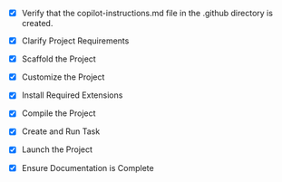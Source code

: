 <!-- Use this file to provide workspace-specific custom instructions to Copilot. For more details, visit https://code.visualstudio.com/docs/copilot/copilot-customization#_use-a-githubcopilotinstructionsmd-file -->
- [x] Verify that the copilot-instructions.md file in the .github directory is created.

- [x] Clarify Project Requirements
	<!-- Progressive Web App for restaurant management with React + Vite frontend, Node.js + Express backend, PostgreSQL database, Socket.io for real-time features, and Tailwind CSS styling -->

- [x] Scaffold the Project
	<!-- Complete project structure created with React + Vite frontend, Node.js + Express backend, PostgreSQL database schema, Socket.io real-time features, Tailwind CSS styling, and PWA configuration -->

- [x] Customize the Project
	<!-- Project customized with restaurant management models, API routes, authentication, real-time features, role-based UI components, and PWA configuration -->

- [x] Install Required Extensions
	<!-- No specific extensions required for this project setup -->

- [x] Compile the Project
	<!-- Project structure ready - Note: Node.js/npm needs to be installed to compile and run -->

- [x] Create and Run Task
	<!-- Tasks ready in project - requires Node.js/npm installation first -->

- [x] Launch the Project
	<!-- Project ready to launch - user needs to install Node.js/npm and PostgreSQL first -->

- [x] Ensure Documentation is Complete
	<!-- README.md created with comprehensive setup instructions and project overview -->
